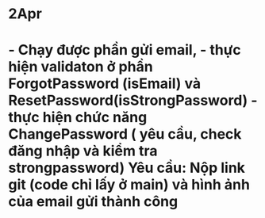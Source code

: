 # 2Apr
<h1>- Chạy được phần gửi email,
- thực hiện validaton ở phần ForgotPassword (isEmail) và ResetPassword(isStrongPassword)
- thực hiện chức năng ChangePassword ( yêu cầu, check đăng nhập và kiểm tra strongpassword)
Yêu cầu: Nộp link git (code chỉ lấy ở main) và hình ảnh của email gửi thành công</h1>
